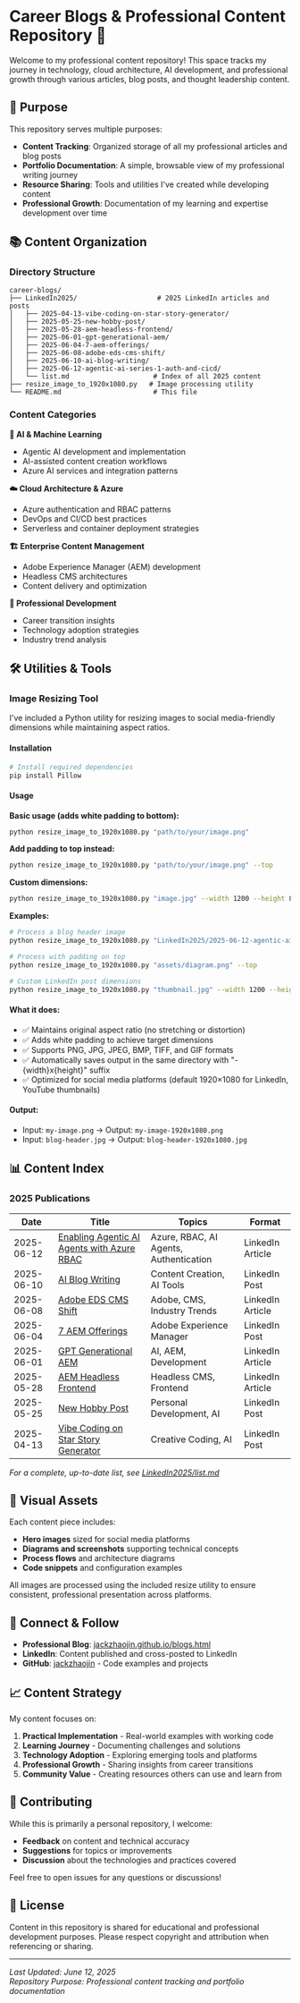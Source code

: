 # Career Blogs & Professional Content Repository 📝

Welcome to my professional content repository! This space tracks my journey in technology, cloud architecture, AI development, and professional growth through various articles, blog posts, and thought leadership content.

## 🎯 Purpose

This repository serves multiple purposes:
- **Content Tracking**: Organized storage of all my professional articles and blog posts
- **Portfolio Documentation**: A simple, browsable view of my professional writing journey
- **Resource Sharing**: Tools and utilities I've created while developing content
- **Professional Growth**: Documentation of my learning and expertise development over time

## 📚 Content Organization

### Directory Structure
```
career-blogs/
├── LinkedIn2025/                    # 2025 LinkedIn articles and posts
│   ├── 2025-04-13-vibe-coding-on-star-story-generator/
│   ├── 2025-05-25-new-hobby-post/
│   ├── 2025-05-28-aem-headless-frontend/
│   ├── 2025-06-01-gpt-generational-aem/
│   ├── 2025-06-04-7-aem-offerings/
│   ├── 2025-06-08-adobe-eds-cms-shift/
│   ├── 2025-06-10-ai-blog-writing/
│   ├── 2025-06-12-agentic-ai-series-1-auth-and-cicd/
│   └── list.md                     # Index of all 2025 content
├── resize_image_to_1920x1080.py   # Image processing utility
└── README.md                       # This file
```

### Content Categories

**🤖 AI & Machine Learning**
- Agentic AI development and implementation
- AI-assisted content creation workflows
- Azure AI services and integration patterns

**☁️ Cloud Architecture & Azure**
- Azure authentication and RBAC patterns
- DevOps and CI/CD best practices
- Serverless and container deployment strategies

**🏗️ Enterprise Content Management**
- Adobe Experience Manager (AEM) development
- Headless CMS architectures
- Content delivery and optimization

**💼 Professional Development**
- Career transition insights
- Technology adoption strategies
- Industry trend analysis

## 🛠️ Utilities & Tools

### Image Resizing Tool

I've included a Python utility for resizing images to social media-friendly dimensions while maintaining aspect ratios.

#### Installation
```bash
# Install required dependencies
pip install Pillow
```

#### Usage

**Basic usage (adds white padding to bottom):**
```bash
python resize_image_to_1920x1080.py "path/to/your/image.png"
```

**Add padding to top instead:**
```bash
python resize_image_to_1920x1080.py "path/to/your/image.png" --top
```

**Custom dimensions:**
```bash
python resize_image_to_1920x1080.py "image.jpg" --width 1200 --height 800
```

**Examples:**
```bash
# Process a blog header image
python resize_image_to_1920x1080.py "LinkedIn2025/2025-06-12-agentic-ai-series-1-auth-and-cicd/2025-06-12-post-image.png"

# Process with padding on top
python resize_image_to_1920x1080.py "assets/diagram.png" --top

# Custom LinkedIn post dimensions
python resize_image_to_1920x1080.py "thumbnail.jpg" --width 1200 --height 627
```

#### What it does:
- ✅ Maintains original aspect ratio (no stretching or distortion)
- ✅ Adds white padding to achieve target dimensions
- ✅ Supports PNG, JPG, JPEG, BMP, TIFF, and GIF formats
- ✅ Automatically saves output in the same directory with "-{width}x{height}" suffix
- ✅ Optimized for social media platforms (default 1920×1080 for LinkedIn, YouTube thumbnails)

#### Output:
- Input: `my-image.png` → Output: `my-image-1920x1080.png`
- Input: `blog-header.jpg` → Output: `blog-header-1920x1080.jpg`

## 📊 Content Index

### 2025 Publications

| Date | Title | Topics | Format |
|------|-------|--------|---------|
| 2025-06-12 | [Enabling Agentic AI Agents with Azure RBAC](LinkedIn2025/2025-06-12-agentic-ai-series-1-auth-and-cicd/) | Azure, RBAC, AI Agents, Authentication | LinkedIn Article |
| 2025-06-10 | [AI Blog Writing](LinkedIn2025/2025-06-10-ai-blog-writing/) | Content Creation, AI Tools | LinkedIn Post |
| 2025-06-08 | [Adobe EDS CMS Shift](LinkedIn2025/2025-06-08-adobe-eds-cms-shift/) | Adobe, CMS, Industry Trends | LinkedIn Article |
| 2025-06-04 | [7 AEM Offerings](LinkedIn2025/2025-06-04-7-aem-offerings/) | Adobe Experience Manager | LinkedIn Post |
| 2025-06-01 | [GPT Generational AEM](LinkedIn2025/2025-06-01-gpt-generational-aem/) | AI, AEM, Development | LinkedIn Article |
| 2025-05-28 | [AEM Headless Frontend](LinkedIn2025/2025-05-28-aem-headless-frontend/) | Headless CMS, Frontend | LinkedIn Article |
| 2025-05-25 | [New Hobby Post](LinkedIn2025/2025-05-25-new-hobby-post/) | Personal Development, AI | LinkedIn Post |
| 2025-04-13 | [Vibe Coding on Star Story Generator](LinkedIn2025/2025-04-13-vibe-coding-on-star-story-generator/) | Creative Coding, AI | LinkedIn Post |

*For a complete, up-to-date list, see [LinkedIn2025/list.md](LinkedIn2025/list.md)*

## 🎨 Visual Assets

Each content piece includes:
- **Hero images** sized for social media platforms
- **Diagrams and screenshots** supporting technical concepts
- **Process flows** and architecture diagrams
- **Code snippets** and configuration examples

All images are processed using the included resize utility to ensure consistent, professional presentation across platforms.

## 🔗 Connect & Follow

- **Professional Blog**: [jackzhaojin.github.io/blogs.html](https://jackzhaojin.github.io/blogs.html)
- **LinkedIn**: Content published and cross-posted to LinkedIn
- **GitHub**: [jackzhaojin](https://github.com/jackzhaojin) - Code examples and projects

## 📈 Content Strategy

My content focuses on:

1. **Practical Implementation** - Real-world examples with working code
2. **Learning Journey** - Documenting challenges and solutions
3. **Technology Adoption** - Exploring emerging tools and platforms
4. **Professional Growth** - Sharing insights from career transitions
5. **Community Value** - Creating resources others can use and learn from

## 🤝 Contributing

While this is primarily a personal repository, I welcome:
- **Feedback** on content and technical accuracy
- **Suggestions** for topics or improvements
- **Discussion** about the technologies and practices covered

Feel free to open issues for any questions or discussions!

## 📄 License

Content in this repository is shared for educational and professional development purposes. Please respect copyright and attribution when referencing or sharing.

---

*Last Updated: June 12, 2025*  
*Repository Purpose: Professional content tracking and portfolio documentation*
